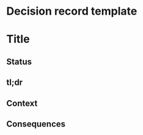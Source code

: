 # Decision record template

<!-- Inspired by: https://github.com/joelparkerhenderson/architecture-decision-record/blob/main/templates/decision-record-template-by-michael-nygard/index.md -->
<!-- Start by updating "Title", and delete everything before it. -->

# Title

## Status

<!-- What is the status? If it was decided, when did that happen? -->

## tl;dr

<!-- What's the tl;dr of the decision? -->

## Context

<!--
Feel free to elaborate here. Consider including:

- Why the decision was made
- Alternatives considered
-->

## Consequences

<!--
Discuss the consequences or drawbacks of the decided approach.
If your answer is "there are none," it's possible you haven't
fully considered the impact of your decision.
-->
